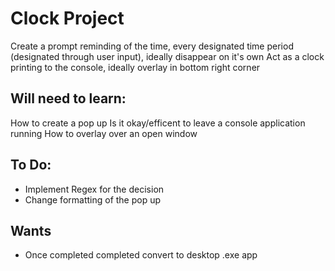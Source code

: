 # Clock Project
Create a prompt reminding of the time, every designated time period (designated through user input), ideally disappear on it's own Act as a clock printing to the console, ideally overlay in bottom right corner

## Will need to learn:
How to create a pop up Is it okay/efficent to leave a console application running How to overlay over an open window

## To Do:
 - Implement Regex for the decision
 - Change formatting of the pop up

## Wants
 - Once completed completed convert to desktop .exe app